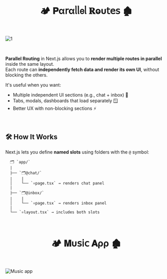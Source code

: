 <h1  align="center" > 🏕️ 𝐏α𝗋αᥣᥣ𝖾ᥣ 𝐑ⱺυ𝗍𝖾𝗌 🏚️ </h1>

</br>

![1](https://github.com/user-attachments/assets/d8c364a0-d592-4b1b-bb18-85577749c01f)

</br>

**Parallel Routing** in Next.js allows you to **render multiple routes in parallel** inside the same layout.  
Each route can **independently fetch data and render its own UI**, without blocking the others.

It's useful when you want:
- Multiple independent UI sections (e.g., chat + inbox) 🧩
- Tabs, modals, dashboards that load separately 🪟
- Better UX with non-blocking sections ⚡

</br>

## 🛠️ How It Works

Next.js lets you define **named slots** using folders with the `@` symbol:

      🗂️ `app/`  
      | 
      ├── `🗂️@chat/`  
      |    |
      │    └── `⚛️page.tsx` → renders chat panel  
      |    
      ├── `🗂️@inbox/`  
      |    |
      │    └── `⚛️page.tsx` → renders inbox panel  
      |    
      └── `⚛️layout.tsx` → includes both slots

</br>

<h1  align="center" > 🏕️ 𝐌υ𝗌𝗂𝖼 𝐀ρρ 🏚️ </h1>

</br>

![Music app](https://github.com/user-attachments/assets/7663d2c8-f00b-4f8a-888d-e6b900607d31)

